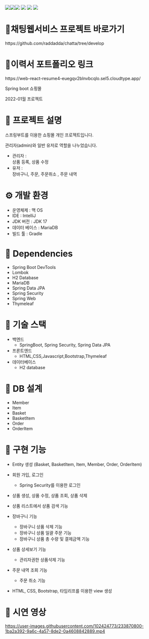 <img src="https://img.shields.io/badge/javascript-F7DF1E?style=flat&logo=javascript&logoColor=white"/><img src="https://img.shields.io/badge/git-F05032?style=flat&logo=git&logoColor=white"/><img src="https://img.shields.io/badge/spring-6DB33F?style=flat&logo=spring&logoColor=white"/>
<img src="https://img.shields.io/badge/springboot-6DB33F?style=flat&logo=springboot&logoColor=white"/>
<img src="https://img.shields.io/badge/node.js-339933?style=flat&logo=node.js&logoColor=white"/>
<img src="https://img.shields.io/badge/java-007054?style=flat&logo=java&logoColor=white"/>

<h1>🧷채팅웹서비스 프로젝트 바로가기</h1>
https://github.com/raddadda/chatta/tree/develop

<h1>📄이력서 포트폴리오 링크</h1>
https://web-react-resume4-euegqv2blnvbcqlo.sel5.cloudtype.app/

Spring boot 쇼핑몰

2022-01월 프로젝트

<h1>📌 프로젝트 설명</h1>

스프링부트를 이용한 쇼핑몰 개인 프로젝트입니다.

관리자(admin)와 일반 유저로 역할을 나누었습니다.

* 관리자 :  
상품 등록, 상품 수정  
* 유저 :  
장바구니, 주문, 주문취소 , 주문 내역

<h1>⚙ 개발 환경</h1>

* 운영체제 :  맥 OS  
* IDE : IntelliJ  
* JDK 버전 : JDK 17  
* 데이터 베이스 :  MariaDB
* 빌드 툴 : Gradle  

<h1>🔌 Dependencies</h1>

* Spring Boot DevTools  
* Lombok
* H2 Database
* MariaDB
* Spring Data JPA  
* Spring Security  
* Spring Web  
* Thymeleaf  

<h1>🔎 기술 스택</h1>

* 백엔드  
  * SpringBoot, Spring Security, Spring Data JPA
* 프론트엔드   
  * HTML,CSS,Javascript,Bootstrap,Thymeleaf 
* 데이터베이스 
  * H2 database
<h1>📁 DB 설계</h1>

* Member
* Item
* Basket
* BasketItem
* Order
* OrderItem
<h1>📂 구현 기능</h1>

* Entity 생성 (Basket, BasketItem, Item, Member, Order, OrderItem)  
* 회원 가입, 로그인  
  * Spring Security를 이용한 로그인  
* 상품 생성, 상품 수정, 상품 조회, 상품 삭제  
* 상품 리스트에서 상품 검색 기능 
* 장바구니 기능
  * 장바구니 상품 삭제 기능
  * 장바구니 상품 일괄 주문 기능  
  * 장바구니 상품 총 수량 및 결제금액 기능
* 상품 상세보기 기능
  * 관리자권한 상품삭제 기능 

* 주문 내역 조회 기능 
  * 주문 취소 기능  
* HTML, CSS, Bootstrap, 타임리프를 이용한 view 생성 
<h1>🔗 시연 영상</h1>




https://user-images.githubusercontent.com/102424773/233870800-1ba2a392-9a6c-4a57-8de2-0a4608842889.mp4


